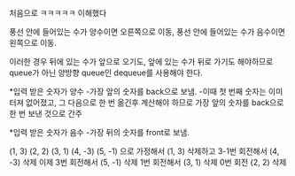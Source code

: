 처음으로 ㅋㅋㅋㅋㅋ 이해했다

풍선 안에 들어있는 수가 양수이면 오른쪽으로 이동,
풍선 안에 들어있는 수가 음수이면 왼쪽으로 이동.

이러한 경우 뒤에 있는 수가 앞으로 오기도,
앞에 있는 수가 뒤로 가기도 해야하므로
queue가 아닌 양방향 queue인 dequeue를 사용해야 한다.

*입력 받은 숫자가 양수
-가장 앞의 숫자를 back으로 보냄.
-이때 첫 번째 숫자는 이미 터져 없어졌고, 
그 다음으로 한 번 옮긴후 계산해야 하므로
가장 앞의 숫자를 back으로 한 번 보낸 것으로 간주

*입력 받은 숫자가 음수
-가장 뒤의 숫자를 front로 보냄.

(1, 3) (2, 2) (3, 1) (4, -3) (5, -1) 으로 가정해서
(1, 3) 삭제하고 3-1번 회전해서 (4, -3) 삭제
이제 3번 회전해서 (5, -1) 삭제
1번 회전해서 (3, 1) 삭제
0번 회전 (2, 2) 삭제

